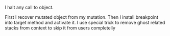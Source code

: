 I halt any call to object.

First I recover mutated object from my mutation.
Then I install breakpoint into target method and activate it.
I use special trick to remove ghost related stacks from context to skip it from users completelly
